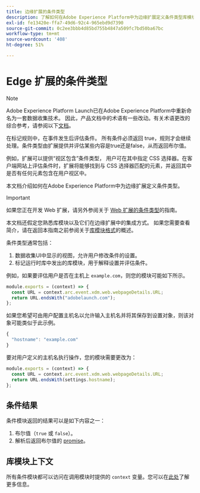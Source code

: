 ```yaml
---
title: 边缘扩展的条件类型
description: 了解如何在Adobe Experience Platform中为边缘扩展定义条件类型库模块。
exl-id: fe13420e-ffa7-49d6-92c4-965ebd9d7390
source-git-commit: 0c2ee3bbb4d85bd755b4847a509fc7bd50ba67bc
workflow-type: tm+mt
source-wordcount: '408'
ht-degree: 51%

---
```


# Edge 扩展的条件类型

>[!NOTE]
>
> Adobe Experience Platform Launch已在Adobe Experience Platform中重新命名为一套数据收集技术。 因此，产品文档中的术语有一些改动。有关术语更改的综合参考，请参阅以下[文档](../../term-updates.md)。

在标记规则中，在事件发生后评估条件。 所有条件必须返回 true，规则才会继续处理。条件类型由扩展提供并评估某些内容是true还是false，从而返回布尔值。

例如，扩展可以提供“视区包含”条件类型， 用户可在其中指定 CSS 选择器。在客户端网站上评估条件时，扩展将能够找到与 CSS 选择器匹配的元素，并返回其中是否有任何元素包含在用户视区中。

本文档介绍如何在Adobe Experience Platform中为边缘扩展定义条件类型。

>[!IMPORTANT]
>
>如果您正在开发 Web 扩展，请另外参阅关于 [Web 扩展的条件类型](../web/condition-types.md)的指南。
>
>本文档还假定您熟悉库模块以及它们在边缘扩展中的集成方式。 如果您需要查看简介，请在返回本指南之前参阅关于[库模块格式](./format.md)的概述。

条件类型通常包括：

1. 数据收集UI中显示的视图，允许用户修改条件的设置。
2. 标记运行时库中发出的库模块，用于解释设置并评估条件。

例如，如果要评估用户是否在主机上 `example.com`，则您的模块可能如下所示。

```js
module.exports = (context) => {
  const URL = context.arc.event.xdm.web.webpageDetails.URL;
  return URL.endsWith("adobelaunch.com");
};
```

如果您希望可由用户配置主机名以允许输入主机名并将其保存到设置对象，则该对象可能类似于此示例。

```js
{
  "hostname": "example.com"
}
```

要对用户定义的主机名执行操作，您的模块需要更改为：

```js
module.exports = (context) => {
  const URL = context.arc.event.xdm.web.webpageDetails.URL;
  return URL.endsWith(settings.hostname);
};
```

## 条件结果

条件模块返回的结果可以是如下内容之一：

1. 布尔值（`true` 或 `false`）。
1. 解析后返回布尔值的 [promise](https://developer.mozilla.org/zh-CN/docs/Web/JavaScript/Reference/Global_Objects/Promise)。

## 库模块上下文

所有条件模块都可以访问在调用模块时提供的 `context` 变量。您可以在[此处](./context.md)了解更多信息。
